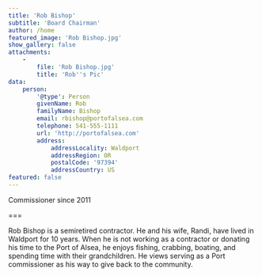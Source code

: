```yaml
---
title: 'Rob Bishop'
subtitle: 'Board Chairman'
author: /home
featured_image: 'Rob Bishop.jpg'
show_gallery: false
attachments:
    -
        file: 'Rob Bishop.jpg'
        title: 'Rob''s Pic'
data:
    person:
        '@type': Person
        givenName: Rob
        familyName: Bishop
        email: rbishop@portofalsea.com
        telephone: 541-555-1111
        url: 'http://portofalsea.com'
        address:
            addressLocality: Waldport
            addressRegion: OR
            postalCode: '97394'
            addressCountry: US
featured: false
---
```



Commissioner since 2011

===

Rob Bishop is a semi­retired contractor. He and his wife, Randi, have lived in Waldport for 10 years. When he is not working as a contractor or donating his time to the Port of Alsea, he enjoys fishing, crabbing, boating, and spending time with their grandchildren. He views serving as a Port commissioner as his way to give back to the community.
